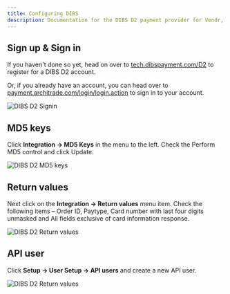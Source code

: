 ```yaml
---
title: Configuring DIBS
description: Documentation for the DIBS D2 payment provider for Vendr, the eCommerce solution for Umbraco v8+
---
```


## Sign up & Sign in

If you haven't done so yet, head on over to [tech.dibspayment.com/D2](tech.dibspayment.com/D2) to register for a DIBS D2 account.

Or, if you already have an account, you can head over to [payment.architrade.com/login/login.action](https://payment.architrade.com/login/login.action) to sign in to your account.


![DIBS D2 Signin](~/assets/images/screenshots/dibs/d2/dibs-d2_signin.png)


## MD5 keys
Click **Integration -> MD5 Keys** in the menu to the left. Check the Perform MD5 control and click Update.

![DIBS D2 MD5 keys](~/assets/images/screenshots/dibs/d2/dibs-d2_md5-keys.png)

## Return values
Next click on the **Integration -> Return values** menu item. Check the following items – Order ID, Paytype, Card number with last four digits unmasked and All fields exclusive of card information response.

![DIBS D2 Return values](~/assets/images/screenshots/dibs/d2/dibs-d2_return-values.png)

## API user
Click **Setup -> User Setup -> API users** and create a new API user.

![DIBS D2 Return values](~/assets/images/screenshots/dibs/d2/dibs-d2_api-user.png)